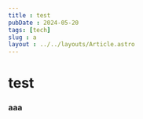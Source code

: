 ```yaml
---
title : test
pubDate : 2024-05-20
tags: [tech]
slug : a
layout : ../../layouts/Article.astro
---
```

# test
### aaa
